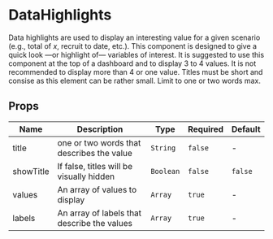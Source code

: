 # DataHighlights

Data highlights are used to display an interesting value for a given scenario (e.g., total of *x*, recruit to date, etc.). This component is designed to give a quick look &mdash;or highlight of&mdash; variables of interest. It is suggested to use this component at the top of a dashboard and to display 3 to 4 values. It is not recommended to display more than 4 or one value. Titles must be short and consise as this element can be rather small. Limit to one or two words max. 

## Props

<!-- @vuese:DataHighlights:props:start -->
|Name|Description|Type|Required|Default|
|---|---|---|---|---|
|title|one or two words that describes the value|`String`|`false`|-|
|showTitle|If false, titles will be visually hidden|`Boolean`|`false`|`false`|
|values|An array of values to display|`Array`|`true`|-|
|labels|An array of labels that describe the values|`Array`|`true`|-|

<!-- @vuese:DataHighlights:props:end -->


